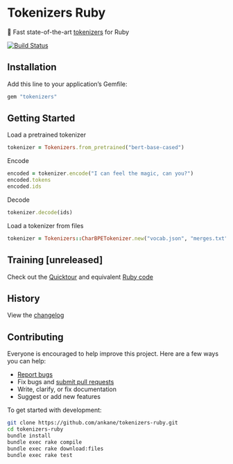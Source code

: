 # Tokenizers Ruby

:slightly_smiling_face: Fast state-of-the-art [tokenizers](https://github.com/huggingface/tokenizers) for Ruby

[![Build Status](https://github.com/ankane/tokenizers-ruby/workflows/build/badge.svg?branch=master)](https://github.com/ankane/tokenizers-ruby/actions)

## Installation

Add this line to your application’s Gemfile:

```ruby
gem "tokenizers"
```

## Getting Started

Load a pretrained tokenizer

```ruby
tokenizer = Tokenizers.from_pretrained("bert-base-cased")
```

Encode

```ruby
encoded = tokenizer.encode("I can feel the magic, can you?")
encoded.tokens
encoded.ids
```

Decode

```ruby
tokenizer.decode(ids)
```

Load a tokenizer from files

```ruby
tokenizer = Tokenizers::CharBPETokenizer.new("vocab.json", "merges.txt")
```

## Training [unreleased]

Check out the [Quicktour](https://huggingface.co/docs/tokenizers/quicktour) and equivalent [Ruby code](https://github.com/ankane/tokenizers-ruby/blob/master/test/quicktour_test.rb#L8)

## History

View the [changelog](https://github.com/ankane/tokenizers-ruby/blob/master/CHANGELOG.md)

## Contributing

Everyone is encouraged to help improve this project. Here are a few ways you can help:

- [Report bugs](https://github.com/ankane/tokenizers-ruby/issues)
- Fix bugs and [submit pull requests](https://github.com/ankane/tokenizers-ruby/pulls)
- Write, clarify, or fix documentation
- Suggest or add new features

To get started with development:

```sh
git clone https://github.com/ankane/tokenizers-ruby.git
cd tokenizers-ruby
bundle install
bundle exec rake compile
bundle exec rake download:files
bundle exec rake test
```
